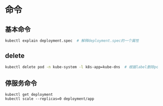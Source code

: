 # 命令

## 基本命令

``` bash
kubectl explain deployment.spec  # 解释deployment.spec的一个属性
```

## delete

```bash
kubectl delete pod -n kube-system -l k8s-app=kube-dns  # 根据label删除pod
```

## 停服务命令

```shell
kubectl get deployment
kubectl scale --replicas=0 deployment/app
```


